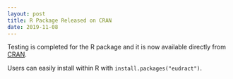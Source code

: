 ```yaml
---
layout: post
title: R Package Released on CRAN
date: 2019-11-08
---
```


Testing is completed for the R package and it is now available directly from [CRAN](https://cran.r-project.org/package=eudract).

Users can easily install within R with ```install.packages("eudract")```.
